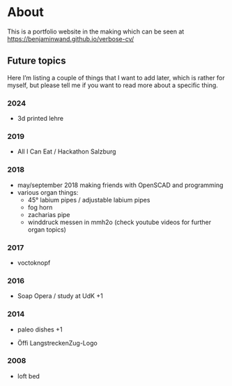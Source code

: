# About
This is a portfolio website in the making which can be seen at https://benjaminwand.github.io/verbose-cv/

## Future topics
Here I’m listing a couple of things that I want to add later, which is rather for myself, but please tell me if you want to read more about a specific thing.

### 2024
* 3d printed lehre
### 2019
* All I Can Eat / Hackathon Salzburg
### 2018
* may/september 2018  making friends with OpenSCAD and programming
* various organ things:
  * 45° labium pipes / adjustable labium pipes
  * fog horn
  * zacharias pipe
  * winddruck messen in mmh2o
(check youtube videos for further organ topics)
### 2017
* voctoknopf
### 2016
* Soap Opera / study at UdK +1
### 2014
* paleo dishes +1

* Öffi LangstreckenZug-Logo

### 2008
* loft bed

